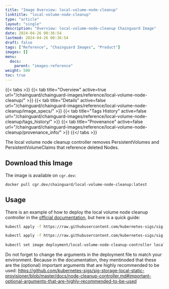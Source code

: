 ```yaml
---
title: "Image Overview: local-volume-node-cleanup"
linktitle: "local-volume-node-cleanup"
type: "article"
layout: "single"
description: "Overview: local-volume-node-cleanup Chainguard Image"
date: 2024-04-26 00:36:54
lastmod: 2024-04-26 00:36:54
draft: false
tags: ["Reference", "Chainguard Images", "Product"]
images: []
menu: 
  docs: 
    parent: "images-reference"
weight: 500
toc: true
---
```


{{< tabs >}}
{{< tab title="Overview" active=true url="/chainguard/chainguard-images/reference/local-volume-node-cleanup/" >}}
{{< tab title="Details" active=false url="/chainguard/chainguard-images/reference/local-volume-node-cleanup/image_specs/" >}}
{{< tab title="Tags History" active=false url="/chainguard/chainguard-images/reference/local-volume-node-cleanup/tags_history/" >}}
{{< tab title="Provenance" active=false url="/chainguard/chainguard-images/reference/local-volume-node-cleanup/provenance_info/" >}}
{{</ tabs >}}



<!--overview:start-->
The local volume node cleanup controller removes PersistentVolumes and PersistentVolumeClaims that reference deleted Nodes.
<!--overview:end-->

## Download this Image

The image is available on `cgr.dev`:

```
docker pull cgr.dev/chainguard/local-volume-node-cleanup:latest
```


<!--body:start-->

## Usage

There is an example of how to deploy the local volume node cleanup controller in the [official documentation](https://github.com/kubernetes-sigs/sig-storage-local-static-provisioner/blob/master/docs/node-cleanup-controller.md#usage), but here is a quick guide:

```bash
kubectl apply -f https://raw.githubusercontent.com/kubernetes-sigs/sig-storage-local-static-provisioner/master/deployment/kubernetes/example/node-cleanup-controller/rbac.yaml

kubectl apply -f https://raw.githubusercontent.com/kubernetes-sigs/sig-storage-local-static-provisioner/master/deployment/kubernetes/example/node-cleanup-controller/deployment.yaml
        
kubectl set image deployment/local-volume-node-cleanup-controller local-volume-node-cleanup-controller="cgr.dev/chainguard/local-volume-node-cleanup:latest"
```

Do not forget to change the arguments in the deployment file to match your environment. Because in the documentation, they mentinoded that these are the (optional) important arguments that are highly recommended to be used: https://github.com/kubernetes-sigs/sig-storage-local-static-provisioner/blob/master/docs/node-cleanup-controller.md#important-optional-arguments-that-are-highly-recommended-to-be-used

<!--body:end-->

